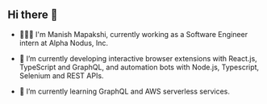 ## Hi there 👋

- 👨🏽‍💻 I'm Manish Mapakshi, currently working as a Software Engineer intern at Alpha Nodus, Inc.
  
- 🔭 I’m currently developing interactive browser extensions with React.js, TypeScript and GraphQL, and automation bots with Node.js, Typescript, Selenium and REST APIs.
  
- 🌱 I’m currently learning GraphQL and AWS serverless services.

<!--
**manishm96/manishm96** is a ✨ _special_ ✨ repository because its `README.md` (this file) appears on your GitHub profile.

Here are some ideas to get you started:

- 👯 I’m looking to collaborate on ...
- 🤔 I’m looking for help with ...
- 💬 Ask me about ...
- 📫 How to reach me: ...
- 😄 Pronouns: ...
- ⚡ Fun fact: ...
-->
